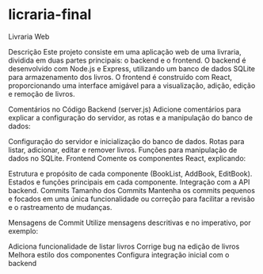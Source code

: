 # licraria-final
Livraria Web

Descrição
Este projeto consiste em uma aplicação web de uma livraria, dividida em duas partes principais: o backend e o frontend. O backend é desenvolvido com Node.js e Express, utilizando um banco de dados SQLite para armazenamento dos livros. O frontend é construído com React, proporcionando uma interface amigável para a visualização, adição, edição e remoção de livros.

Comentários no Código
Backend (server.js)
Adicione comentários para explicar a configuração do servidor, as rotas e a manipulação do banco de dados:

Configuração do servidor e inicialização do banco de dados.
Rotas para listar, adicionar, editar e remover livros.
Funções para manipulação de dados no SQLite.
Frontend
Comente os componentes React, explicando:

Estrutura e propósito de cada componente (BookList, AddBook, EditBook).
Estados e funções principais em cada componente.
Integração com a API backend.
Commits
Tamanho dos Commits
Mantenha os commits pequenos e focados em uma única funcionalidade ou correção para facilitar a revisão e o rastreamento de mudanças.

Mensagens de Commit
Utilize mensagens descritivas e no imperativo, por exemplo:

Adiciona funcionalidade de listar livros
Corrige bug na edição de livros
Melhora estilo dos componentes
Configura integração inicial com o backend
